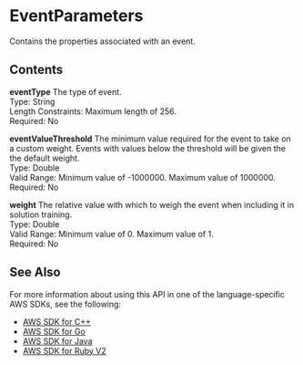 # EventParameters<a name="API_EventParameters"></a>

Contains the properties associated with an event\.

## Contents<a name="API_EventParameters_Contents"></a>

 **eventType**   <a name="personalize-Type-EventParameters-eventType"></a>
The type of event\.  
Type: String  
Length Constraints: Maximum length of 256\.  
Required: No

 **eventValueThreshold**   <a name="personalize-Type-EventParameters-eventValueThreshold"></a>
The minimum value required for the event to take on a custom weight\. Events with values below the threshold will be given the the default weight\.  
Type: Double  
Valid Range: Minimum value of \-1000000\. Maximum value of 1000000\.  
Required: No

 **weight**   <a name="personalize-Type-EventParameters-weight"></a>
The relative value with which to weigh the event when including it in solution training\.  
Type: Double  
Valid Range: Minimum value of 0\. Maximum value of 1\.  
Required: No

## See Also<a name="API_EventParameters_SeeAlso"></a>

For more information about using this API in one of the language\-specific AWS SDKs, see the following:
+  [AWS SDK for C\+\+](https://docs.aws.amazon.com/goto/SdkForCpp/personalize-2018-05-22/EventParameters) 
+  [AWS SDK for Go](https://docs.aws.amazon.com/goto/SdkForGoV1/personalize-2018-05-22/EventParameters) 
+  [AWS SDK for Java](https://docs.aws.amazon.com/goto/SdkForJava/personalize-2018-05-22/EventParameters) 
+  [AWS SDK for Ruby V2](https://docs.aws.amazon.com/goto/SdkForRubyV2/personalize-2018-05-22/EventParameters) 